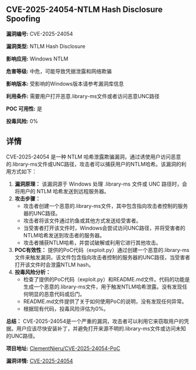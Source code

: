 ## CVE-2025-24054-NTLM Hash Disclosure Spoofing

**漏洞编号:** CVE-2025-24054

**漏洞类型:** NTLM Hash Disclosure

**影响应用:** Windows NTLM

**危害等级:** 中危，可能导致凭据泄露和网络欺骗

**影响版本:** 受影响的Windows版本请参考漏洞库信息

**利用条件:** 需要用户打开恶意.library-ms文件或者访问恶意UNC路径

**POC 可用性:** 是

**投毒风险:** 0%

## 详情

CVE-2025-24054 是一种 NTLM 哈希泄露欺骗漏洞，通过诱使用户访问恶意的.library-ms文件或UNC路径，攻击者可以捕获用户的NTLM哈希。该漏洞的利用方式如下：

1.  **漏洞原理：** 该漏洞源于 Windows 处理 .library-ms 文件或 UNC 路径时，会将用户的 NTLM 哈希发送到远程服务器。
2.  **攻击步骤：**
    *   攻击者创建一个恶意的.library-ms文件，其中包含指向攻击者控制的服务器的UNC路径。
    *   攻击者将该文件通过钓鱼或其他方式发送给受害者。
    *   当受害者打开该文件时，Windows会尝试访问UNC路径，并将受害者的NTLM哈希发送到攻击者的服务器。
    *   攻击者捕获NTLM哈希，并尝试破解或利用它进行其他攻击。
3. **POC有效性：** 提供的PoC代码（exploit.py）通过创建一个恶意的.library-ms文件来触发漏洞，该文件包含指向攻击者控制的服务器的UNC路径，当受害者打开该文件时会泄露NTLM hash。
4.  **投毒风险分析：**
    *   检查了提供的PoC代码（exploit.py）和README.md文件。代码的功能是生成一个恶意的.library-ms文件，用于触发NTLM哈希泄露。没有发现任何明显的恶意代码或后门。
    *   README.md文件提供了关于如何使用PoC的说明，没有发现任何异常。
    *   根据现有代码，投毒风险评估为0%。

**总结：** CVE-2025-24054是一个严重的漏洞，攻击者可以利用它来窃取用户的凭据。用户应该尽快安装补丁，并避免打开来源不明的.library-ms文件或访问未知的UNC路径。

**项目地址:** [ClementNjeru/CVE-2025-24054-PoC](https://github.com/ClementNjeru/CVE-2025-24054-PoC)

**漏洞详情:** [CVE-2025-24054](https://nvd.nist.gov/vuln/detail/CVE-2025-24054)